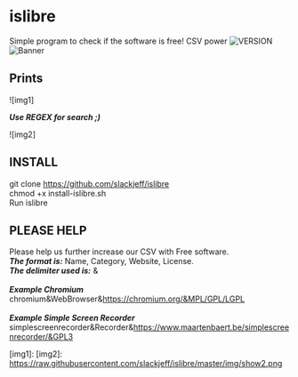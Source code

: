 # islibre
Simple program to check if the software is free! CSV power ![VERSION]
![Banner]

## Prints
![img1]

***Use REGEX for search ;)***<br>

![img2]

## INSTALL
git clone https://github.com/slackjeff/islibre<br>
chmod +x install-islibre.sh<br>
Run islibre<br>

## PLEASE HELP
Please help us further increase our CSV with Free software.<br>
***The format is:*** Name, Category, Website, License.<br>
***The delimiter used is:*** &<br><br>
***Example Chromium***<br>
chromium&WebBrowser&https://chromium.org/&MPL/GPL/LGPL<br><br>
***Example Simple Screen Recorder***<br>
simplescreenrecorder&Recorder&https://www.maartenbaert.be/simplescreenrecorder/&GPL3<br>

[VERSION]: https://img.shields.io/badge/LICENSE-GPL2-brightgreen.svg
[banner]: https://raw.githubusercontent.com/elieltinzinho/islibre/master/img/islibre.png
[img1]: 
[img2]: https://raw.githubusercontent.com/slackjeff/islibre/master/img/show2.png
